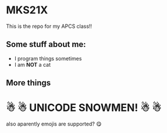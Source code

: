 # MKS21X

This is the repo for my APCS class!!

## Some stuff about me:

* I program things sometimes
* I am **NOT** a cat

## More things
# ☃ ☃ UNICODE SNOWMEN! ☃ ☃

also aparently emojis are supported? :yum:
